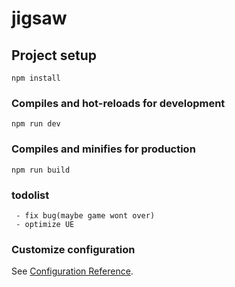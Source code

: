 # jigsaw

## Project setup
```
npm install
```

### Compiles and hot-reloads for development
```
npm run dev
```

### Compiles and minifies for production
```
npm run build
```

### todolist
```
 - fix bug(maybe game wont over)
 - optimize UE
```
### Customize configuration
See [Configuration Reference](https://cli.vuejs.org/config/).
